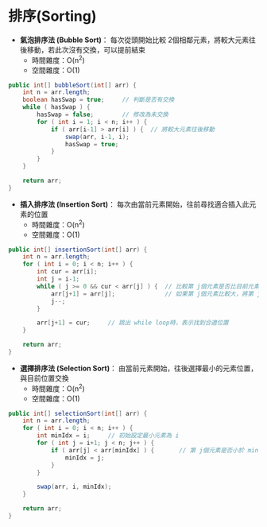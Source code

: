# 排序(Sorting)

- **氣泡排序法 (Bubble Sort)**： 每次從頭開始比較 2個相鄰元素，將較大元素往後移動，若此次沒有交換，可以提前結束
  - 時間雜度：O(n<sup>2</sup>)
  - 空間雜度：O(1)
```Java
public int[] bubbleSort(int[] arr) {
    int n = arr.length;
    boolean hasSwap = true;     // 判斷是否有交換
    while ( hasSwap ) {
        hasSwap = false;        // 修改為未交換
        for ( int i = 1; i < n; i++ ) {
            if ( arr[i-1] > arr[i] ) {  // 將較大元素往後移動
                swap(arr, i-1, i);
                hasSwap = true;
            }
        }
    }

    return arr;
}
```

- **插入排序法 (Insertion Sort)**： 每次由當前元素開始，往前尋找適合插入此元素的位置
  - 時間雜度：O(n<sup>2</sup>)
  - 空間雜度：O(1)
```Java
public int[] insertionSort(int[] arr) {
    int n = arr.length;
    for ( int i = 0; i < n; i++ ) {
        int cur = arr[i];
        int j = i-1;
        while ( j >= 0 && cur < arr[j] ) {  // 比較第 j個元素是否比目前元素大
            arr[j+1] = arr[j];              // 如果第 j個元素比較大，將第 j個元素往後移動
            j--;
        }

        arr[j+1] = cur;     // 跳出 while loop時，表示找到合適位置
    }

    return arr;
}
```

- **選擇排序法 (Selection Sort)**： 由當前元素開始，往後選擇最小的元素位置，與目前位置交換
  - 時間雜度：O(n<sup>2</sup>)
  - 空間雜度：O(1)
```Java
public int[] selectionSort(int[] arr) {
    int n = arr.length;
    for ( int i = 0; i < n; i++ ) {
        int minIdx = i;     // 初始設定最小元素為 i
        for ( int j = i+1; j < n; j++ ) {
            if ( arr[j] < arr[minIdx] ) {       // 第 j個元素是否小於 minIdx元素
                minIdx = j;
            }
        }

        swap(arr, i, minIdx);
    }

    return arr;
}
```
